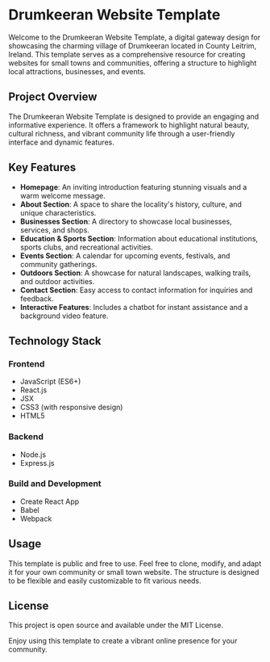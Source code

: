 # Drumkeeran Website Template

Welcome to the Drumkeeran Website Template, a digital gateway design for showcasing the charming village of Drumkeeran located in County Leitrim, Ireland. This template serves as a comprehensive resource for creating websites for small towns and communities, offering a structure to highlight local attractions, businesses, and events.

## Project Overview

The Drumkeeran Website Template is designed to provide an engaging and informative experience. It offers a framework to highlight natural beauty, cultural richness, and vibrant community life through a user-friendly interface and dynamic features.

## Key Features

- **Homepage**: An inviting introduction featuring stunning visuals and a warm welcome message.
- **About Section**: A space to share the locality's history, culture, and unique characteristics.
- **Businesses Section**: A directory to showcase local businesses, services, and shops.
- **Education & Sports Section**: Information about educational institutions, sports clubs, and recreational activities.
- **Events Section**: A calendar for upcoming events, festivals, and community gatherings.
- **Outdoors Section**: A showcase for natural landscapes, walking trails, and outdoor activities.
- **Contact Section**: Easy access to contact information for inquiries and feedback.
- **Interactive Features**: Includes a chatbot for instant assistance and a background video feature.

## Technology Stack

### Frontend
- JavaScript (ES6+)
- React.js
- JSX
- CSS3 (with responsive design)
- HTML5

### Backend
- Node.js
- Express.js

### Build and Development
- Create React App
- Babel
- Webpack

## Usage

This template is public and free to use. Feel free to clone, modify, and adapt it for your own community or small town website. The structure is designed to be flexible and easily customizable to fit various needs.

## License

This project is open source and available under the MIT License.

Enjoy using this template to create a vibrant online presence for your community.
